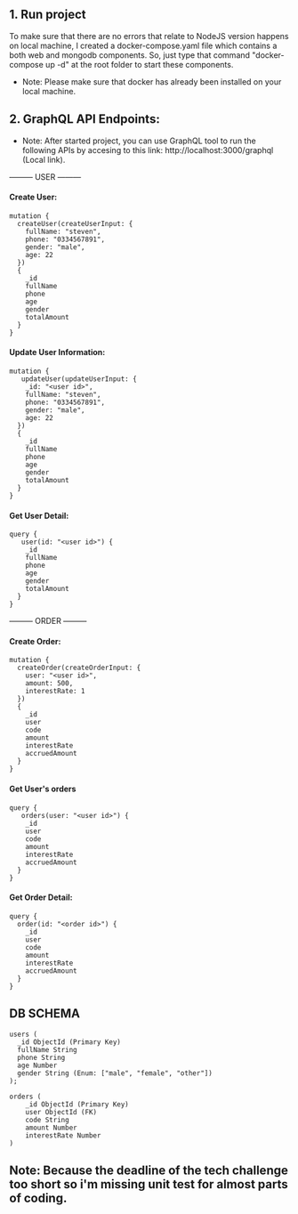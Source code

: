 ## 1. Run project
To make sure that there are no errors that relate to NodeJS version happens on local machine, I created a docker-compose.yaml file which contains a both web and mongodb components. So, just type that command "docker-compose up -d" at the root folder to start these components.

* Note: Please make sure that docker has already been installed on your local machine.

## 2. GraphQL API Endpoints:

* Note: After started project, you can use GraphQL tool to run the following APIs by accesing to this link: http://localhost:3000/graphql (Local link).

——— USER ———

#### Create User:

```
mutation {
  createUser(createUserInput: { 
    fullName: "steven", 
    phone: "0334567891",
    gender: "male",
    age: 22
  })
  {
    _id
    fullName
    phone
    age
    gender
    totalAmount
  }
}
```

#### Update User Information:

```
mutation {
   updateUser(updateUserInput: {
    _id: "<user id>",
    fullName: "steven", 
    phone: "0334567891",
    gender: "male",
    age: 22
  })
  {
    _id
    fullName
    phone
    age
    gender
    totalAmount
  }
}
```

#### Get User Detail:

```
query {
   user(id: "<user id>") {
    _id
    fullName
    phone
    age
    gender
    totalAmount
  }
}
```

——— ORDER ———

#### Create Order:

```
mutation {
  createOrder(createOrderInput: {
    user: "<user id>", 
    amount: 500,
    interestRate: 1
  })
  {
    _id
    user
    code
    amount
    interestRate
    accruedAmount
  }
}
```

#### Get User's orders

```
query {
   orders(user: "<user id>") {
    _id
    user
    code
    amount
    interestRate
    accruedAmount
  }
}
```

#### Get Order Detail:

```
query {
  order(id: "<order id>") {
    _id
    user
    code
    amount
    interestRate
    accruedAmount
  }
}
```

## DB SCHEMA

```
users ( 
  _id ObjectId (Primary Key)
  fullName String
  phone String
  age Number
  gender String (Enum: ["male", "female", "other"])
); 

orders ( 
    _id ObjectId (Primary Key)
    user ObjectId (FK)
    code String
    amount Number
    interestRate Number
)
```

## Note: Because the deadline of the tech challenge too short so i'm missing unit test for almost parts of coding.
